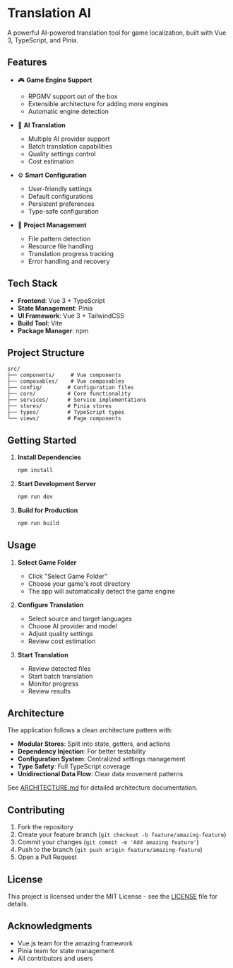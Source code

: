 # Translation AI

A powerful AI-powered translation tool for game localization, built with Vue 3, TypeScript, and Pinia.

## Features

- 🎮 **Game Engine Support**
  - RPGMV support out of the box
  - Extensible architecture for adding more engines
  - Automatic engine detection

- 🤖 **AI Translation**
  - Multiple AI provider support
  - Batch translation capabilities
  - Quality settings control
  - Cost estimation

- ⚙️ **Smart Configuration**
  - User-friendly settings
  - Default configurations
  - Persistent preferences
  - Type-safe configuration

- 🎯 **Project Management**
  - File pattern detection
  - Resource file handling
  - Translation progress tracking
  - Error handling and recovery

## Tech Stack

- **Frontend**: Vue 3 + TypeScript
- **State Management**: Pinia
- **UI Framework**: Vue 3 + TailwindCSS
- **Build Tool**: Vite
- **Package Manager**: npm

## Project Structure

```
src/
├── components/     # Vue components
├── composables/    # Vue composables
├── config/        # Configuration files
├── core/          # Core functionality
├── services/      # Service implementations
├── stores/        # Pinia stores
├── types/         # TypeScript types
└── views/         # Page components
```

## Getting Started

1. **Install Dependencies**
   ```bash
   npm install
   ```

2. **Start Development Server**
   ```bash
   npm run dev
   ```

3. **Build for Production**
   ```bash
   npm run build
   ```

## Usage

1. **Select Game Folder**
   - Click "Select Game Folder"
   - Choose your game's root directory
   - The app will automatically detect the game engine

2. **Configure Translation**
   - Select source and target languages
   - Choose AI provider and model
   - Adjust quality settings
   - Review cost estimation

3. **Start Translation**
   - Review detected files
   - Start batch translation
   - Monitor progress
   - Review results

## Architecture

The application follows a clean architecture pattern with:

- **Modular Stores**: Split into state, getters, and actions
- **Dependency Injection**: For better testability
- **Configuration System**: Centralized settings management
- **Type Safety**: Full TypeScript coverage
- **Unidirectional Data Flow**: Clear data movement patterns

See [ARCHITECTURE.md](ARCHITECTURE.md) for detailed architecture documentation.

## Contributing

1. Fork the repository
2. Create your feature branch (`git checkout -b feature/amazing-feature`)
3. Commit your changes (`git commit -m 'Add amazing feature'`)
4. Push to the branch (`git push origin feature/amazing-feature`)
5. Open a Pull Request

## License

This project is licensed under the MIT License - see the [LICENSE](LICENSE) file for details.

## Acknowledgments

- Vue.js team for the amazing framework
- Pinia team for state management
- All contributors and users